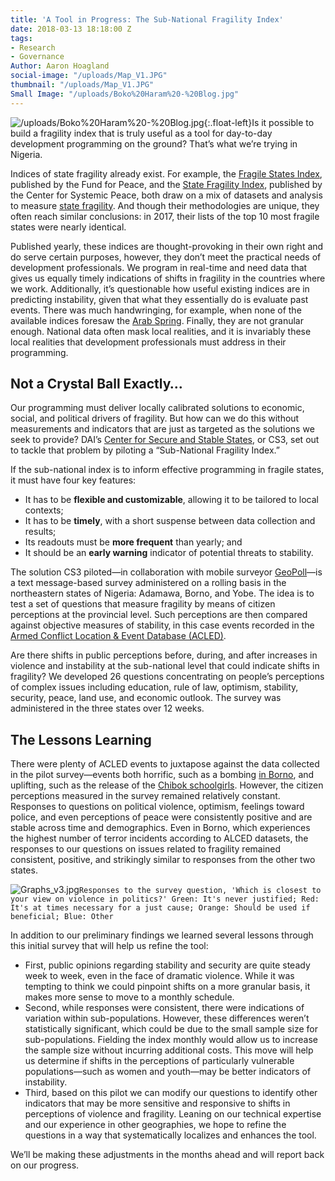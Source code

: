 ```yaml
---
title: 'A Tool in Progress: The Sub-National Fragility Index'
date: 2018-03-13 18:18:00 Z
tags:
- Research
- Governance
Author: Aaron Hoagland
social-image: "/uploads/Map_V1.JPG"
thumbnail: "/uploads/Map_V1.JPG"
Small Image: "/uploads/Boko%20Haram%20-%20Blog.jpg"
---
```


![/uploads/Boko%20Haram%20-%20Blog.jpg](/uploads/Boko%20Haram%20-%20Blog.jpg "Street in Marsabit, North Kenya. (Photo by Jens Klinzing via Wikimedia Commons)."){:.float-left}Is it possible to build a fragility index that is truly useful as a tool for day-to-day development programming on the ground? That’s what we’re trying in Nigeria.

<!--more-->

Indices of state fragility already exist. For example, the [Fragile States Index](http://fundforpeace.org/fsi/), published by the Fund for Peace, and the [State Fragility Index](http://www.systemicpeace.org/warlist/warlist.htm), published by the Center for Systemic Peace, both draw on a mix of datasets and analysis to measure [state fragility](https://www.tandfonline.com/doi/abs/10.1080/01436597.2016.1257907?src=recsys&journalCode=ctwq20). And though their methodologies are unique, they often reach similar conclusions: in 2017, their lists of the top 10 most fragile states were nearly identical.

Published yearly, these indices are thought-provoking in their own right and do serve certain purposes, however, they don’t meet the practical needs of development professionals. We program in real-time and need data that gives us equally timely indications of shifts in fragility in the countries where we work. Additionally, it’s questionable how useful existing indices are in predicting instability, given that what they essentially do is evaluate past events. There was much handwringing, for example, when none of the available indices foresaw the [Arab Spring](http://foreignpolicy.com/2011/06/20/dark-crystal/). Finally, they are not granular enough. National data often mask local realities, and it is invariably these local realities that development professionals must address in their programming.

## Not a Crystal Ball Exactly…

Our programming must deliver locally calibrated solutions to economic, social, and political drivers of fragility. But how can we do this without measurements and indicators that are just as targeted as the solutions we seek to provide? DAI’s [Center for Secure and Stable States](https://www.dai.com/news/dai-launches-the-center-for-secure-and-stable-states), or CS3, set out to tackle that problem by piloting a “Sub-National Fragility Index.”

If the sub-national index is to inform effective programming in fragile states, it must have four key features:

* It has to be **flexible and customizable**, allowing it to be tailored to local contexts;
* It has to be **timely**, with a short suspense between data collection and results;
* Its readouts must be **more frequent** than yearly; and
* It should be an **early warning** indicator of potential threats to stability.

The solution CS3 piloted—in collaboration with mobile surveyor [GeoPoll](https://research.geopoll.com/)—is a text message-based survey administered on a rolling basis in the northeastern states of Nigeria: Adamawa, Borno, and Yobe. The idea is to test a set of questions that measure fragility by means of citizen perceptions at the provincial level. Such perceptions are then compared against objective measures of stability‚ in this case events recorded in the [Armed Conflict Location & Event Database (ACLED)](https://www.acleddata.com/).

Are there shifts in public perceptions before, during, and after increases in violence and instability at the sub-national level that could indicate shifts in fragility? We developed 26 questions concentrating on people’s perceptions of complex issues including education, rule of law, optimism, stability, security, peace, land use, and economic outlook. The survey was administered in the three states over 12 weeks.

<script id="infogram_0__/y1v14SkXcG6S78A9PJDF" title="Nigeria ACLED" src="https://e.infogram.com/js/dist/embed.js?I7M" type="text/javascript"></script>
## The Lessons Learning

There were plenty of ACLED events to juxtapose against the data collected in the pilot survey—events both horrific, such as a bombing [in Borno](https://www.reuters.com/article/us-nigeria-security/suicide-bombers-in-northeast-nigerias-maiduguri-kill-17-police-idUSKBN19X1AW), and uplifting, such as the release of the [Chibok schoolgirls](https://www.washingtonpost.com/world/82-chibok-girls-freed-in-nigeria-after-years-in-boko-haram-custody/2017/05/06/34865c84-a398-4af9-90e5-1baafea4f23d_story.html). However, the citizen perceptions measured in the survey remained relatively constant. Responses to questions on political violence, optimism, feelings toward police, and even perceptions of peace were consistently positive and are stable across time and demographics. Even in Borno, which experiences the highest number of terror incidents according to ALCED datasets, the responses to our questions on issues related to fragility remained consistent, positive, and strikingly similar to responses from the other two states.

![Graphs_v3.jpg](/uploads/Graphs_v3.jpg)`Responses to the survey question, 'Which is closest to your view on violence in politics?' Green: It's never justified; Red: It's at times necessary for a just cause; Orange: Should be used if beneficial; Blue: Other`

In addition to our preliminary findings we learned several lessons through this initial survey that will help us refine the tool:

* First, public opinions regarding stability and security are quite steady week to week, even in the face of dramatic violence. While it was tempting to think we could pinpoint shifts on a more granular basis, it makes more sense to move to a monthly schedule.
* Second, while responses were consistent, there were indications of variation within sub-populations. However, these differences weren’t statistically significant, which could be due to the small sample size for sub-populations. Fielding the index monthly would allow us to increase the sample size without incurring additional costs. This move will help us determine if shifts in the perceptions of particularly vulnerable populations—such as women and youth—may be better indicators of instability.
* Third, based on this pilot we can modify our questions to identify other indicators that may be more sensitive and responsive to shifts in perceptions of violence and fragility. Leaning on our technical expertise and our experience in other geographies, we hope to refine the questions in a way that systematically localizes and enhances the tool.

We’ll be making these adjustments in the months ahead and will report back on our progress.